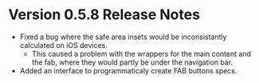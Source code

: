 # Version 0.5.8 Release Notes

- Fixed a bug where the safe area insets would be inconsistantly calculated on iOS devices.
  - This caused a problem with the wrappers for the main content and the fab, where they would partly be under the navigation bar.
- Added an interface to programmaticaly create FAB buttons specs.